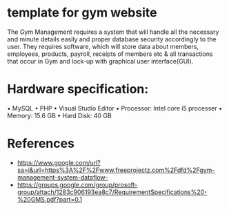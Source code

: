 # template for gym website
 The Gym Management requires a system that will handle all the necessary and 
minute details easily and proper database security accordingly to the user. They 
requires software, which will store data about members, employees, products, 
payroll, receipts of members etc & all transactions that occur in Gym and lock-up 
with graphical user interface(GUI).

# Hardware specification:
• MySQL
• PHP
• Visual Studio Editor
• Processor: Intel core i5 processer
• Memory: 15.6 GB
• Hard Disk: 40 GB

# References
- https://www.google.com/url?sa=i&url=https%3A%2F%2Fwww.freeprojectz.com%2Fdfd%2Fgym-management-system-dataflow-
- https://groups.google.com/group/prosoft-group/attach/1283c906193ea8c7/RequirementSpecifications%20-%20GMS.pdf?part=0.1
